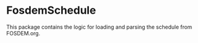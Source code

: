 # FosdemSchedule

This package contains the logic for loading and parsing the schedule from FOSDEM.org.
